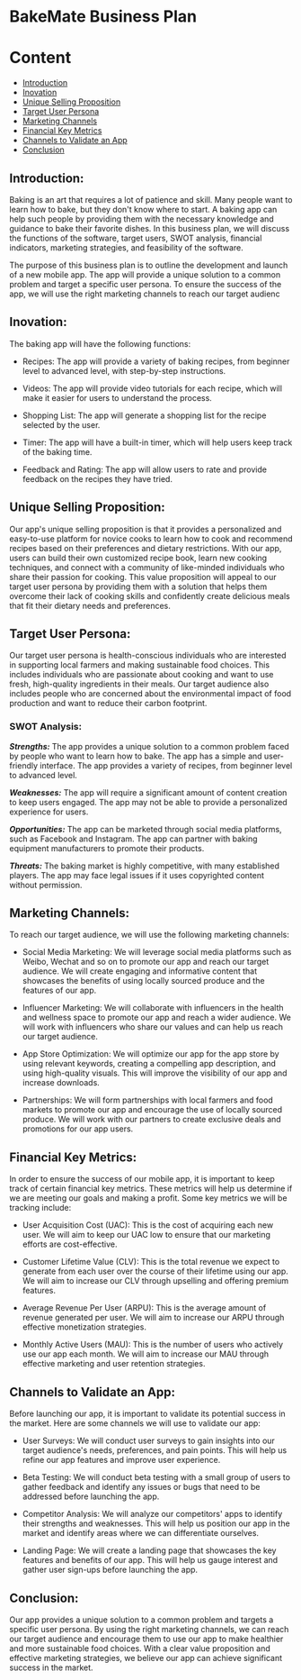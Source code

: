 # BakeMate Business Plan

# Content

- [Introduction](#introduction)
- [Inovation](#inovation)
- [Unique Selling Proposition](#unique-selling-proposition)
- [Target User Persona](#Target-User-Persona)
- [Marketing Channels](#Marketing-Channels)
- [Financial Key Metrics](#Financial-Key-Metrics)
- [Channels to Validate an App](#Channels-to-Validate-an-App)
- [Conclusion](#conclusion)



## Introduction:

Baking is an art that requires a lot of patience and skill. Many people want to learn how to bake, but they don't know where to start. A baking app can help such people by providing them with the necessary knowledge and guidance to bake their favorite dishes. In this business plan, we will discuss the functions of the software, target users, SWOT analysis, financial indicators, marketing strategies, and feasibility of the software.

The purpose of this business plan is to outline the development and launch of a new mobile app. The app will provide a unique solution to a common problem and target a specific user persona. To ensure the success of the app, we will use the right marketing channels to reach our target audienc



## Inovation:

The baking app will have the following functions:

- Recipes: The app will provide a variety of baking recipes, from beginner level to advanced level, with step-by-step instructions.

- Videos: The app will provide video tutorials for each recipe, which will make it easier for users to understand the process.

- Shopping List: The app will generate a shopping list for the recipe selected by the user.

- Timer: The app will have a built-in timer, which will help users keep track of the baking time.

- Feedback and Rating: The app will allow users to rate and provide feedback on the recipes they have tried.



## Unique Selling Proposition:

Our app's unique selling proposition is that it provides a personalized and easy-to-use platform for novice cooks to learn how to cook and recommend recipes based on their preferences and dietary restrictions. With our app, users can build their own customized recipe book, learn new cooking techniques, and connect with a community of like-minded individuals who share their passion for cooking. This value proposition will appeal to our target user persona by providing them with a solution that helps them overcome their lack of cooking skills and confidently create delicious meals that fit their dietary needs and preferences.


## Target User Persona:
Our target user persona is health-conscious individuals who are interested in supporting local farmers and making sustainable food choices. This includes individuals who are passionate about cooking and want to use fresh, high-quality ingredients in their meals. Our target audience also includes people who are concerned about the environmental impact of food production and want to reduce their carbon footprint.

### SWOT Analysis:

***Strengths:***
The app provides a unique solution to a common problem faced by people who want to learn how to bake.
The app has a simple and user-friendly interface.
The app provides a variety of recipes, from beginner level to advanced level.

***Weaknesses:***
The app will require a significant amount of content creation to keep users engaged.
The app may not be able to provide a personalized experience for users.

***Opportunities:***
The app can be marketed through social media platforms, such as Facebook and Instagram.
The app can partner with baking equipment manufacturers to promote their products.

***Threats:***
The baking market is highly competitive, with many established players.
The app may face legal issues if it uses copyrighted content without permission.

## Marketing Channels:

To reach our target audience, we will use the following marketing channels:

- Social Media Marketing: We will leverage social media platforms such as Weibo, Wechat and so on to promote our app and reach our target audience. We will create engaging and informative content that showcases the benefits of using locally sourced produce and the features of our app.

- Influencer Marketing: We will collaborate with influencers in the health and wellness space to promote our app and reach a wider audience. We will work with influencers who share our values and can help us reach our target audience.

- App Store Optimization: We will optimize our app for the app store by using relevant keywords, creating a compelling app description, and using high-quality visuals. This will improve the visibility of our app and increase downloads.

- Partnerships: We will form partnerships with local farmers and food markets to promote our app and encourage the use of locally sourced produce. We will work with our partners to create exclusive deals and promotions for our app users.

## Financial Key Metrics:
In order to ensure the success of our mobile app, it is important to keep track of certain financial key metrics. These metrics will help us determine if we are meeting our goals and making a profit. Some key metrics we will be tracking include:

- User Acquisition Cost (UAC): This is the cost of acquiring each new user. We will aim to keep our UAC low to ensure that our marketing efforts are cost-effective.

- Customer Lifetime Value (CLV): This is the total revenue we expect to generate from each user over the course of their lifetime using our app. We will aim to increase our CLV through upselling and offering premium features.

- Average Revenue Per User (ARPU): This is the average amount of revenue generated per user. We will aim to increase our ARPU through effective monetization strategies.

- Monthly Active Users (MAU): This is the number of users who actively use our app each month. We will aim to increase our MAU through effective marketing and user retention strategies.

## Channels to Validate an App:

Before launching our app, it is important to validate its potential success in the market. Here are some channels we will use to validate our app:

- User Surveys: We will conduct user surveys to gain insights into our target audience's needs, preferences, and pain points. This will help us refine our app features and improve user experience.

- Beta Testing: We will conduct beta testing with a small group of users to gather feedback and identify any issues or bugs that need to be addressed before launching the app.

- Competitor Analysis: We will analyze our competitors' apps to identify their strengths and weaknesses. This will help us position our app in the market and identify areas where we can differentiate ourselves.

- Landing Page: We will create a landing page that showcases the key features and benefits of our app. This will help us gauge interest and gather user sign-ups before launching the app.

## Conclusion:
Our app provides a unique solution to a common problem and targets a specific user persona. By using the right marketing channels, we can reach our target audience and encourage them to use our app to make healthier and more sustainable food choices. With a clear value proposition and effective marketing strategies, we believe our app can achieve significant success in the market.
